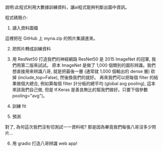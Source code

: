 說明:此程式利用大數據訓練資料，讓ai程式能夠判斷出圖中資訊。


程式碼簡介:

1. 讀入資料圖檔

這裡把在 GitHub 上 myna.zip 的照片集讀進來。

2. 把照片轉成訓練資料

3. 用 ResNet50 打造我們的神經網路
ResNet50 是 2015 ImageNet 的冠軍, 我們用第二版來試試。
原本 ImageNet 是做了 1,000 個類別的圖形辨識。我們想直接用來辨識八哥, 
就是把最後一層 (通常就 1,000 個輸出的 dense 層) 砍掉 (include_top=False), 然後換我們的就好。
再來我們可以把每個 filter 的結果做個大總合, 例如算每個 filter 計分板的總平均 (global avg pooling), 
這本來該我們自己做, 但是 tf.Keras 是善良無比的幫我們做好。只要下個參數 pooling="avg")。

4. 訓練 fit

5. 預測

對了, 為何這次我們沒有切測試一一資料呢? 那是因為畢竟我們每張八哥沒多少照片...

6. 用 gradio 打造八哥辨識 web app!